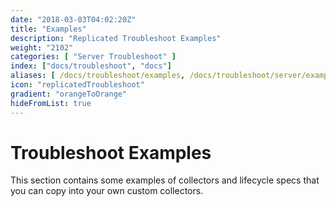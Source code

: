 ```yaml
---
date: "2018-03-03T04:02:20Z"
title: "Examples"
description: "Replicated Troubleshoot Examples"
weight: "2102"
categories: [ "Server Troubleshoot" ]
index: ["docs/troubleshoot", "docs"]
aliases: [ /docs/troubleshoot/examples, /docs/troubleshoot/server/examples ]
icon: "replicatedTroubleshoot"
gradient: "orangeToOrange"
hideFromList: true
---
```


# Troubleshoot Examples

This section contains some examples of collectors and lifecycle specs that you can copy into your own custom collectors.


